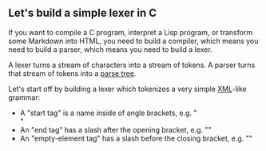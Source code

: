 ## Let's build a simple lexer in C

If you want to compile a C program, interpret a Lisp program, or transform some Markdown into HTML, you need to build a compiler, which means you need to build a parser, which means you need to build a lexer.

A lexer turns a stream of characters into a stream of tokens.  A parser turns that stream of tokens into a [parse tree](https://en.wikipedia.org/wiki/Parse_tree).

Let's start off by building a lexer which tokenizes a very simple [XML](https://en.wikipedia.org/wiki/XML)-like grammar:
- A "start tag" is a name inside of angle brackets, e.g. "<div>"
- An "end tag" has a slash after the opening bracket, e.g. "</div>"
- An "empty-element tag" has a slash before the closing bracket, e.g. "<img/>"
